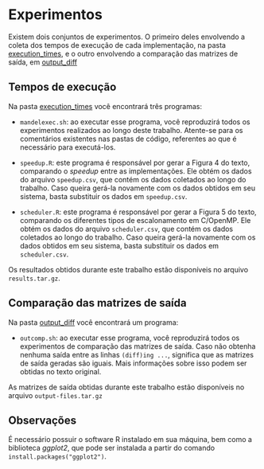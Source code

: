 # Experimentos

Existem dois conjuntos de experimentos. O primeiro deles envolvendo a coleta dos tempos de execução de cada implementação, na pasta [execution_times](execution_times/info.md), e o outro envolvendo a comparação das matrizes de saída, em [output_diff](output_diff/info.md)

## Tempos de execução

Na pasta [execution_times](execution_times) você encontrará três programas:

- `mandelexec.sh`: ao executar esse programa, você reproduzirá todos os experimentos realizados ao longo deste trabalho. Atente-se para os comentários existentes nas pastas de código, referentes ao que é necessário para executá-los.

- `speedup.R`: este programa é responsável por gerar a Figura 4 do texto, comparando o _speedup_ entre as implementações. Ele obtém os dados do arquivo `speedup.csv`, que contém os dados coletados ao longo do trabalho. Caso queira gerá-la novamente com os dados obtidos em seu sistema, basta substituir os dados em `speedup.csv`.

- `scheduler.R`: este programa é responsável por gerar a Figura 5 do texto, comparando os diferentes tipos de escalonamento em C/OpenMP. Ele obtém os dados do arquivo `scheduler.csv`, que contém os dados coletados ao longo do trabalho. Caso queira gerá-la novamente com os dados obtidos em seu sistema, basta substituir os dados em `scheduler.csv`.

Os resultados obtidos durante este trabalho estão disponíveis no arquivo `results.tar.gz`.

## Comparação das matrizes de saída

Na pasta [output_diff](output_diff) você encontrará um programa:

- `outcomp.sh`: ao executar esse programa, você reproduzirá todos os experimentos de comparação das matrizes de saída. Caso não obtenha nenhuma saída entre as linhas `(diff)ing ...`, significa que as matrizes de saída geradas são iguais. Mais informações sobre isso podem ser obtidas no texto original.

As matrizes de saída obtidas durante este trabalho estão disponíveis no arquivo `output-files.tar.gz`

## Observações

É necessário possuir o software R instalado em sua máquina, bem como a biblioteca _ggplot2_, que pode ser instalada a partir do comando `install.packages("ggplot2")`.
